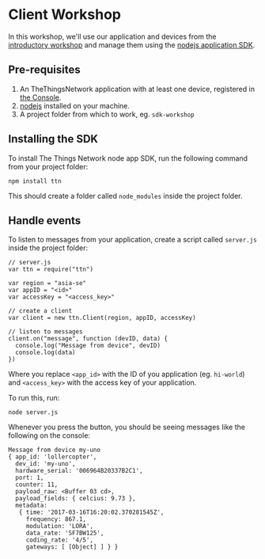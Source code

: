 
# Client Workshop

In this workshop, we'll use our application and devices from the [introductory
workshop](../) and manage them using the [nodejs application
SDK](https://github.com/TheThingsNetwork/node-app-sdk).


## Pre-requisites

1. An TheThingsNetwork application with at least one device, registered in [the
   Console](https://console.thethingsnetwork.org).
2. [nodejs](https://nodejs.org/en/) installed on your machine.
3. A project folder from which to work, eg. `sdk-workshop`

## Installing the SDK

To install The Things Network node app SDK, run the following command
from your project folder:

```
npm install ttn
```

This should create a folder called `node_modules` inside the project folder.


## Handle events

To listen to messages from your application, create a script called `server.js`
inside the project folder:

```
// server.js
var ttn = require("ttn")

var region = "asia-se"
var appID = "<id>"
var accessKey = "<access_key>"

// create a client
var client = new ttn.Client(region, appID, accessKey)

// listen to messages
client.on("message", function (devID, data) {
  console.log("Message from device", devID)
  console.log(data)
})
```

Where you replace `<app_id>` with the ID of you application (eg. `hi-world`)
and `<access_key>` with the access key of your application.

To run this, run:

```
node server.js
```

Whenever you press the button, you should be seeing messages like the following
on the console:
```
Message from device my-uno
{ app_id: 'lollercopter',
  dev_id: 'my-uno',
  hardware_serial: '006964B20337B2C1',
  port: 1,
  counter: 11,
  payload_raw: <Buffer 03 cd>,
  payload_fields: { celcius: 9.73 },
  metadata: 
   { time: '2017-03-16T16:20:02.370281545Z',
     frequency: 867.1,
     modulation: 'LORA',
     data_rate: 'SF7BW125',
     coding_rate: '4/5',
     gateways: [ [Object] ] } }
```
